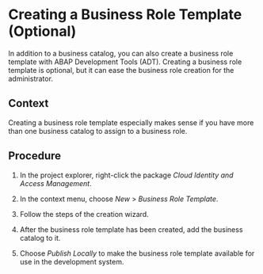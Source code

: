 <!-- copya97d7324cac64798b13eb4b6b109c868 -->

# Creating a Business Role Template \(Optional\)

In addition to a business catalog, you can also create a business role template with ABAP Development Tools \(ADT\). Creating a business role template is optional, but it can ease the business role creation for the administrator.



## Context

Creating a business role template especially makes sense if you have more than one business catalog to assign to a business role.



## Procedure

1.  In the project explorer, right-click the package *Cloud Identity and Access Management*.

2.  In the context menu, choose *New* \> *Business Role Template*.

3.  Follow the steps of the creation wizard.

4.  After the business role template has been created, add the business catalog to it.

5.  Choose *Publish Locally* to make the business role template available for use in the development system.


